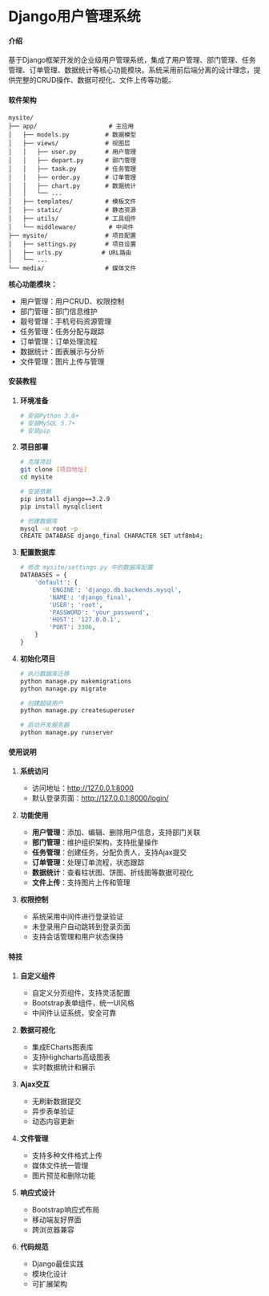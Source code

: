 # Django用户管理系统

#### 介绍
基于Django框架开发的企业级用户管理系统，集成了用户管理、部门管理、任务管理、订单管理、数据统计等核心功能模块。系统采用前后端分离的设计理念，提供完整的CRUD操作、数据可视化、文件上传等功能。

#### 软件架构
```
mysite/
├── app/                    # 主应用
│   ├── models.py          # 数据模型
│   ├── views/             # 视图层
│   │   ├── user.py        # 用户管理
│   │   ├── depart.py      # 部门管理
│   │   ├── task.py        # 任务管理
│   │   ├── order.py       # 订单管理
│   │   ├── chart.py       # 数据统计
│   │   └── ...
│   ├── templates/         # 模板文件
│   ├── static/            # 静态资源
│   ├── utils/             # 工具组件
│   └── middleware/         # 中间件
├── mysite/                # 项目配置
│   ├── settings.py        # 项目设置
│   ├── urls.py           # URL路由
│   └── ...
└── media/                 # 媒体文件
```

**核心功能模块：**
- 用户管理：用户CRUD、权限控制
- 部门管理：部门信息维护
- 靓号管理：手机号码资源管理
- 任务管理：任务分配与跟踪
- 订单管理：订单处理流程
- 数据统计：图表展示与分析
- 文件管理：图片上传与管理

#### 安装教程

1. **环境准备**
   ```bash
   # 安装Python 3.8+
   # 安装MySQL 5.7+
   # 安装pip
   ```

2. **项目部署**
   ```bash
   # 克隆项目
   git clone [项目地址]
   cd mysite
   
   # 安装依赖
   pip install django==3.2.9
   pip install mysqlclient
   
   # 创建数据库
   mysql -u root -p
   CREATE DATABASE django_final CHARACTER SET utf8mb4;
   ```

3. **配置数据库**
   ```python
   # 修改 mysite/settings.py 中的数据库配置
   DATABASES = {
       'default': {
           'ENGINE': 'django.db.backends.mysql',
           'NAME': 'django_final',
           'USER': 'root',
           'PASSWORD': 'your_password',
           'HOST': '127.0.0.1',
           'PORT': 3306,
       }
   }
   ```

4. **初始化项目**
   ```bash
   # 执行数据库迁移
   python manage.py makemigrations
   python manage.py migrate
   
   # 创建超级用户
   python manage.py createsuperuser
   
   # 启动开发服务器
   python manage.py runserver
   ```

#### 使用说明

1. **系统访问**
   - 访问地址：http://127.0.0.1:8000
   - 默认登录页面：http://127.0.0.1:8000/login/

2. **功能使用**
   - **用户管理**：添加、编辑、删除用户信息，支持部门关联
   - **部门管理**：维护组织架构，支持批量操作
   - **任务管理**：创建任务，分配负责人，支持Ajax提交
   - **订单管理**：处理订单流程，状态跟踪
   - **数据统计**：查看柱状图、饼图、折线图等数据可视化
   - **文件上传**：支持图片上传和管理

3. **权限控制**
   - 系统采用中间件进行登录验证
   - 未登录用户自动跳转到登录页面
   - 支持会话管理和用户状态保持

#### 特技

1. **自定义组件**
   - 自定义分页组件，支持灵活配置
   - Bootstrap表单组件，统一UI风格
   - 中间件认证系统，安全可靠

2. **数据可视化**
   - 集成ECharts图表库
   - 支持Highcharts高级图表
   - 实时数据统计和展示

3. **Ajax交互**
   - 无刷新数据提交
   - 异步表单验证
   - 动态内容更新

4. **文件管理**
   - 支持多种文件格式上传
   - 媒体文件统一管理
   - 图片预览和删除功能

5. **响应式设计**
   - Bootstrap响应式布局
   - 移动端友好界面
   - 跨浏览器兼容

6. **代码规范**
   - Django最佳实践
   - 模块化设计
   - 可扩展架构
